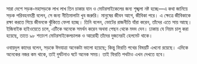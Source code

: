 সারা দেশে সড়ক-মহাসড়কে লাখ লাখ তিন চাকার যান ও মোটরসাইকেলের জন্য শৃঙ্খলা নষ্ট হচ্ছে—এ কথা জানিয়ে সড়ক পরিবহনমন্ত্রী বলেন, সে জন্য নীতিমালাটা খুব জরুরি। মানুষের জীবন আগে, জীবিকা পরে। এ ক্ষেত্রে জীবিকাকে রক্ষা করতে গিয়ে জীবনকে ঝুঁকিতে ফেলা হচ্ছে। তিনি বলেন, ভোটের রাজনীতি যাঁরা করেন, তাঁদের এতে সায় আছে। ইজিবাইক হাইওয়েতে চলে, এটিকে অনেকে সমর্থন করেন অথবা পেছন থেকে মদদ দেন। ঢাকায় যে নিয়ম চালু করা হয়েছে, তাতে ৯৮ শতাংশ মোটরসাইকেলচালক ও আরোহী তাঁদের দুজনেরই হেলমেট থাকে।

ওবায়দুল কাদের বলেন, সড়কে ঈদযাত্রা অনেকটা ভালো হয়েছে; কিন্তু ফিরতি পথের বিষয়টি এখনো রয়েছে। এদিকে অনেকের নজর কম থাকে, তাই দুর্ঘটনাও ঘটে অনেক সময়। তাই ফিরতি পথটাও এখন দেখতে হবে।

